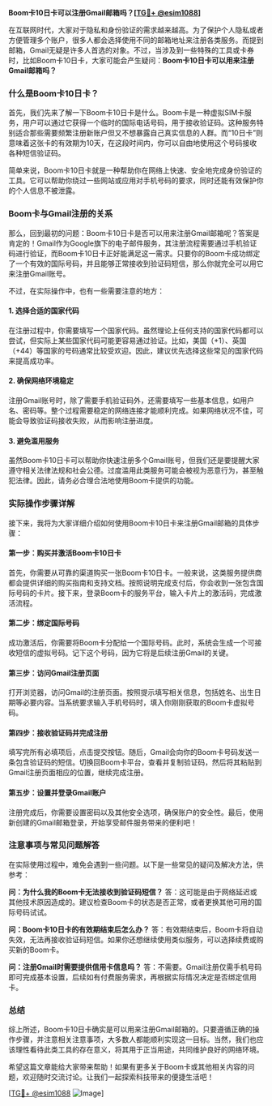 **Boom卡10日卡可以注册Gmail邮箱吗？[[TG💪+ @esim1088](https://t.me/s/esim1088)]**

在互联网时代，大家对于隐私和身份验证的需求越来越高。为了保护个人隐私或者方便管理多个账户，很多人都会选择使用不同的邮箱地址来注册各类服务。而提到邮箱，Gmail无疑是许多人首选的对象。不过，当涉及到一些特殊的工具或卡券时，比如Boom卡10日卡，大家可能会产生疑问：**Boom卡10日卡可以用来注册Gmail邮箱吗？**

### 什么是Boom卡10日卡？

首先，我们先来了解一下Boom卡10日卡是什么。Boom卡是一种虚拟SIM卡服务，用户可以通过它获得一个临时的国际电话号码，用于接收验证码。这种服务特别适合那些需要频繁注册新账户但又不想暴露自己真实信息的人群。而“10日卡”则意味着这张卡的有效期为10天，在这段时间内，你可以自由地使用这个号码接收各种短信验证码。

简单来说，Boom卡10日卡就是一种帮助你在网络上快速、安全地完成身份验证的工具。它可以帮助你绕过一些网站或应用对手机号码的要求，同时还能有效保护你的个人信息不被泄露。

### Boom卡与Gmail注册的关系

那么，回到最初的问题：Boom卡10日卡是否可以用来注册Gmail邮箱呢？答案是肯定的！Gmail作为Google旗下的电子邮件服务，其注册流程需要通过手机验证码进行验证，而Boom卡10日卡正好能满足这一需求。只要你的Boom卡成功绑定了一个有效的国际号码，并且能够正常接收到验证码短信，那么你就完全可以用它来注册Gmail账号。

不过，在实际操作中，也有一些需要注意的地方：

#### 1. **选择合适的国家代码**
   在注册过程中，你需要填写一个国家代码。虽然理论上任何支持的国家代码都可以尝试，但实际上某些国家代码可能更容易通过验证。比如，美国（+1）、英国（+44）等国家的号码通常比较受欢迎。因此，建议优先选择这些常见的国家代码来提高成功率。

#### 2. **确保网络环境稳定**
   注册Gmail账号时，除了需要手机验证码外，还需要填写一些基本信息，如用户名、密码等。整个过程需要稳定的网络连接才能顺利完成。如果网络状况不佳，可能会导致验证码接收失败，从而影响注册进度。

#### 3. **避免滥用服务**
   虽然Boom卡10日卡可以帮助你快速注册多个Gmail账号，但我们还是要提醒大家遵守相关法律法规和社会公德。过度滥用此类服务可能会被视为恶意行为，甚至触犯法律。因此，请务必合理合法地使用Boom卡提供的功能。

### 实际操作步骤详解

接下来，我将为大家详细介绍如何使用Boom卡10日卡来注册Gmail邮箱的具体步骤：

#### 第一步：购买并激活Boom卡10日卡
   首先，你需要从可靠的渠道购买一张Boom卡10日卡。一般来说，这类服务提供商都会提供详细的购买指南和支持文档。按照说明完成支付后，你会收到一张包含国际号码的卡片。接下来，登录Boom卡的服务平台，输入卡片上的激活码，完成激活流程。

#### 第二步：绑定国际号码
   成功激活后，你需要将Boom卡分配给一个国际号码。此时，系统会生成一个可接收短信的虚拟号码。记下这个号码，因为它将是后续注册Gmail的关键。

#### 第三步：访问Gmail注册页面
   打开浏览器，访问Gmail的注册页面。按照提示填写相关信息，包括姓名、出生日期等必要内容。当系统要求输入手机号码时，填入你刚刚获取的Boom卡虚拟号码。

#### 第四步：接收验证码并完成注册
   填写完所有必填项后，点击提交按钮。随后，Gmail会向你的Boom卡号码发送一条包含验证码的短信。切换回Boom卡平台，查看并复制验证码，然后将其粘贴到Gmail注册页面相应的位置，继续完成注册。

#### 第五步：设置并登录Gmail账户
   注册完成后，你需要设置密码以及其他安全选项，确保账户的安全性。最后，使用新创建的Gmail邮箱登录，开始享受邮件服务带来的便利吧！

### 注意事项与常见问题解答

在实际使用过程中，难免会遇到一些问题。以下是一些常见的疑问及解决方法，供参考：

**问：为什么我的Boom卡无法接收到验证码短信？**
   答：这可能是由于网络延迟或其他技术原因造成的。建议检查Boom卡的状态是否正常，或者更换其他可用的国际号码试试。

**问：Boom卡10日卡的有效期结束后怎么办？**
   答：有效期结束后，Boom卡将自动失效，无法再接收验证码短信。如果你还想继续使用类似服务，可以选择续费或购买新的Boom卡。

**问：注册Gmail时需要提供信用卡信息吗？**
   答：不需要。Gmail注册仅需手机号码即可完成基本设置，后续如有付费服务需求，再根据实际情况决定是否绑定信用卡。

### 总结

综上所述，Boom卡10日卡确实是可以用来注册Gmail邮箱的。只要遵循正确的操作步骤，并注意相关注意事项，大多数人都能顺利实现这一目标。当然，我们也应该理性看待此类工具的存在意义，将其用于正当用途，共同维护良好的网络环境。

希望这篇文章能给大家带来帮助！如果有更多关于Boom卡或其他相关内容的问题，欢迎随时交流讨论。让我们一起探索科技带来的便捷生活吧！

[[TG💪+ @esim1088](https://t.me/s/esim1088) ![Image](https://i.postimg.cc/4NQfJmqS/Snipaste-2025-05-13-00-14-12.png)]